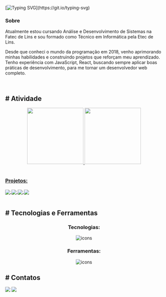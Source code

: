 [![Typing SVG](https://readme-typing-svg.demolab.com?font=Fira+Code&weight=600&repeat=false&width=435&lines=Ol%C3%A1+sou+Keven%2C+Desenvolvedor+Web.)](https://git.io/typing-svg)

<h3>Sobre</h3>
<p>Atualmente estou cursando Análise e Desenvolvimento de Sistemas na Fatec de Lins e sou formado como Técnico em Informática pela Etec de Lins.</p>

<p>Desde que conheci o mundo da programação em 2018, venho aprimorando minhas habilidades e construindo projetos que reforçam meu aprendizado. Tenho experiência com JavaScript, React, buscando sempre aplicar boas práticas de desenvolvimento, para me tornar um desenvolvedor web completo.</p>
<br>


<section>
  <h2># Atividade</h2>
  
  <div style="display: inline_block" align="center">
    <a href="https://github.com/Kevenshtk">
    <img height="180cm" src="https://github-readme-stats.vercel.app/api?username=Kevenshtk&show_icons=true&theme=tokyonight">
    <img height="180cm" src="https://github-readme-stats.vercel.app/api/top-langs/?username=Kevenshtk&layout=compact&langs_count=16&theme=tokyonight">
    <div align="left">
      <br>
      <h3>Projetos:</h3>
      <a href="https://github.com/Kevenshtk/cronicas-de-calcularia" target="_blank">
          <img align="center" src="https://github-readme-stats.vercel.app/api/pin/?username=Kevenshtk&repo=cronicas-de-calcularia&theme=tokyonight&hide_border=true">
        </a>
      <a href="https://github.com/Kevenshtk/Restaurant" target="_blank">
          <img align="center" src="https://github-readme-stats.vercel.app/api/pin/?username=Kevenshtk&repo=Restaurant&theme=tokyonight&hide_border=true">
        </a>
      <a href="https://github.com/Kevenshtk/Pokedex" target="_blank">
          <img align="center" src="https://github-readme-stats.vercel.app/api/pin/?username=Kevenshtk&repo=Pokedex&theme=tokyonight&hide_border=true">
        </a>
      <a href="https://github.com/Kevenshtk/Electrum" target="_blank">
          <img align="center" src="https://github-readme-stats.vercel.app/api/pin/?username=Kevenshtk&repo=Electrum&theme=tokyonight&hide_border=true">
        </a>
    </div>
  </div>
</section>
      
<br>


<section>
  <h2># Tecnologias e Ferramentas</h2>
  
  <div align="center">
    <h3>Tecnologias:</h3>
     <img align="center" src="https://skillicons.dev/icons?i=html,css,sass,js,react,styledcomponents,nodejs" alt="icons"/>
  </div>
  <div align="center">
    <h3>Ferramentas:</h3>
    <div>
      <img align="center" src="https://skillicons.dev/icons?i=vscode,git,github,npm,postman" alt="icons"/>
    </div>
  </div>
</section>


<section>
  <h2># Contatos</h2>
  
  <a href = "mailto:kevendicamargo@gmail.com"><img src="https://img.shields.io/badge/-Gmail-%23333?style=for-the-badge&logo=gmail&logoColor=white" target="_blank"></a> 
  <a href="https://linkedin.com/in/keven-di-camargo-elpidio-b67437236" target="_blank"><img src="https://img.shields.io/badge/-LinkedIn-%230077B5?style=for-the-badge&logo=linkedin&logoColor=white" target="_blank"></a>  
</section>
